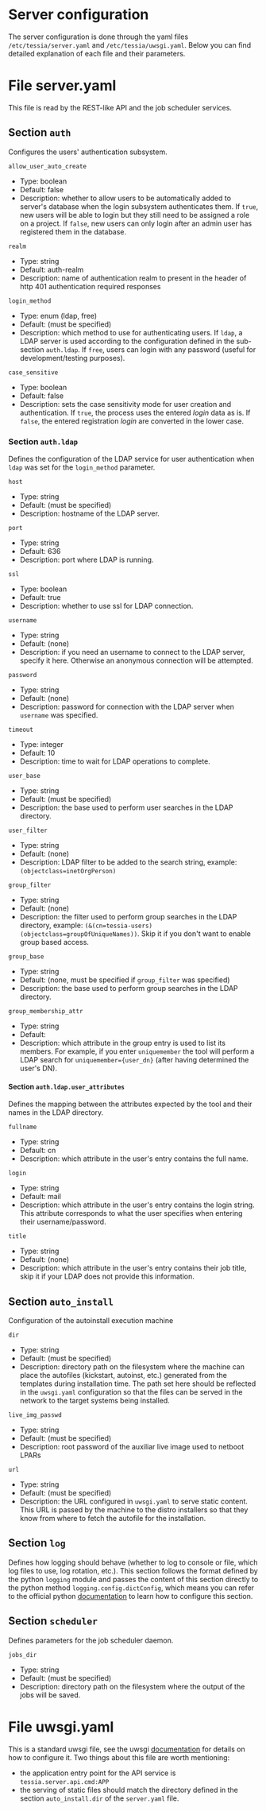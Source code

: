 <!--
Copyright 2017 IBM Corp.

Licensed under the Apache License, Version 2.0 (the "License");
you may not use this file except in compliance with the License.
You may obtain a copy of the License at

   http://www.apache.org/licenses/LICENSE-2.0

Unless required by applicable law or agreed to in writing, software
distributed under the License is distributed on an "AS IS" BASIS,
WITHOUT WARRANTIES OR CONDITIONS OF ANY KIND, either express or implied.
See the License for the specific language governing permissions and
limitations under the License.
-->
# Server configuration

The server configuration is done through the yaml files `/etc/tessia/server.yaml` and `/etc/tessia/uwsgi.yaml`.
Below you can find detailed explanation of each file and their parameters.

# File server.yaml

This file is read by the REST-like API and the job scheduler services.

## Section `auth`

Configures the users' authentication subsystem.

`allow_user_auto_create`

- Type: boolean
- Default: false
- Description: whether to allow users to be automatically added to server's database when the login subsystem authenticates them.
If `true`, new users will be able to login but they still need to be assigned a role on a project. If `false`, new users can only
login after an admin user has registered them in the database.

`realm`

- Type: string
- Default: auth-realm
- Description: name of authentication realm to present in the header of http 401 authentication required responses

`login_method`

- Type: enum (ldap, free)
- Default: (must be specified)
- Description: which method to use for authenticating users. If `ldap`, a LDAP server is used according to the configuration defined in the
sub-section `auth.ldap`. If `free`, users can login with any password (useful for development/testing purposes).

`case_sensitive`

- Type: boolean
- Default: false
- Description: sets the case sensitivity mode for user creation and authentication. If `true`, the process uses the entered *login* data as is.
If `false`, the entered registration *login* are converted in the lower case.

### Section `auth.ldap`

Defines the configuration of the LDAP service for user authentication when `ldap` was set for the `login_method` parameter.

`host`

- Type: string
- Default: (must be specified)
- Description: hostname of the LDAP server.

`port`

- Type: string
- Default: 636
- Description: port where LDAP is running.

`ssl`

- Type: boolean
- Default: true
- Description: whether to use ssl for LDAP connection.

`username`

- Type: string
- Default: (none)
- Description: if you need an username to connect to the LDAP server, specify it here. Otherwise an anonymous connection will be attempted.

`password`

- Type: string
- Default: (none)
- Description: password for connection with the LDAP server when `username` was specified.
  
  
`timeout`

- Type: integer
- Default: 10
- Description: time to wait for LDAP operations to complete.
  

`user_base`

- Type: string
- Default: (must be specified)
- Description: the base used to perform user searches in the LDAP directory.

`user_filter`

- Type: string
- Default: (none)
- Description: LDAP filter to be added to the search string, example: `(objectclass=inetOrgPerson)`

`group_filter`

- Type: string
- Default: (none)
- Description: the filter used to perform group searches in the LDAP directory, example: `(&(cn=tessia-users)(objectclass=groupOfUniqueNames))`.
Skip it if you don't want to enable group based access.

`group_base`

- Type: string
- Default: (none, must be specified if `group_filter` was specified)
- Description: the base used to perform group searches in the LDAP directory.

`group_membership_attr`

- Type: string
- Default:
- Description: which attribute in the group entry is used to list its members. For example, if you enter `uniquemember` the tool will perform a LDAP search
for `uniquemember={user_dn}` (after having determined the user's DN).

#### Section `auth.ldap.user_attributes`

Defines the mapping between the attributes expected by the tool and their names in the LDAP directory.

`fullname`

- Type: string
- Default: cn
- Description: which attribute in the user's entry contains the full name.

`login`

- Type: string
- Default: mail
- Description: which attribute in the user's entry contains the login string. This attribute corresponds to what the user specifies when entering their username/password.

`title`

- Type: string
- Default: (none)
- Description: which attribute in the user's entry contains their job title, skip it if your LDAP does not provide this information.

## Section `auto_install`

Configuration of the autoinstall execution machine

`dir`

- Type: string
- Default: (must be specified)
- Description: directory path on the filesystem where the machine can place the autofiles (kickstart, autoinst, etc.) generated from the templates during installation time.
The path set here should be reflected in the `uwsgi.yaml` configuration so that the files can be served in the network to the target systems being installed.

`live_img_passwd`

- Type: string
- Default: (must be specified)
- Description: root password of the auxiliar live image used to netboot LPARs

`url`

- Type: string
- Default: (must be specified)
- Description: the URL configured in `uwsgi.yaml` to serve static content. This URL is passed by the machine to the distro installers so that they know from where to fetch
the autofile for the installation.

## Section `log`

Defines how logging should behave (whether to log to console or file, which log files to use, log rotation, etc.). This section follows the format defined by the python
`logging` module and passes the content of this section directly to the python method `logging.config.dictConfig`, which means you can refer to the official python
[documentation](https://docs.python.org/3/library/logging.config.html#logging-config-dictschema) to learn how to configure this section.

## Section `scheduler`

Defines parameters for the job scheduler daemon.

`jobs_dir`

- Type: string
- Default: (must be specified)
- Description: directory path on the filesystem where the output of the jobs will be saved.

# File uwsgi.yaml

This is a standard uwsgi file, see the uwsgi [documentation](http://uwsgi-docs.readthedocs.io/en/latest/Configuration.html) for details on how to configure it.
Two things about this file are worth mentioning:

- the application entry point for the API service is `tessia.server.api.cmd:APP`
- the serving of static files should match the directory defined in the section `auto_install.dir` of the `server.yaml` file.
